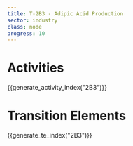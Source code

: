 ```yaml
---
title: T-2B3 - Adipic Acid Production
sector: industry
class: node
progress: 10
---
```


# Activities

{{generate_activity_index("2B3")}}


# Transition Elements

{{generate_te_index("2B3")}}




